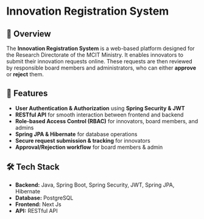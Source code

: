 # Innovation Registration System

## 📌 Overview

The **Innovation Registration System** is a web-based platform designed for the Research Directorate of the MCIT Ministry.
It enables innovators to submit their innovation requests online. These requests are then reviewed by responsible board members and administrators, who can either **approve** or **reject** them.

## 🚀 Features

- **User Authentication & Authorization** using **Spring Security & JWT**
- **RESTful API** for smooth interaction between frontend and backend
- **Role-based Access Control (RBAC)** for innovators, board members, and admins
- **Spring JPA & Hibernate** for database operations
- **Secure request submission & tracking** for innovators
- **Approval/Rejection workflow** for board members & admin

## 🛠️ Tech Stack

- **Backend:** Java, Spring Boot, Spring Security, JWT, Spring JPA, Hibernate
- **Database:** PostgreSQL
- **Frontend:** Next Js
- **API:** RESTful API
